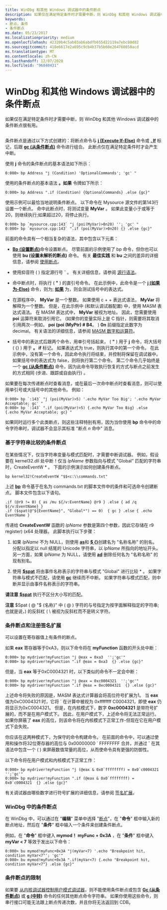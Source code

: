 ```yaml
---
title: WinDbg 和其他 Windows 调试器中的条件断点
description: 如果仅在满足特定条件时才需要中断，则 WinDbg 和其他 Windows 调试器中的条件断点很有用。
keywords:
- 断点，条件
- 条件断点
ms.date: 05/23/2017
ms.localizationpriority: medium
ms.openlocfilehash: 42320b4c5ab03ab6abdfb655d22119a7ebc80d82
ms.sourcegitcommit: 418e6617e2a695c9cb4b37b5b60e264760858acd
ms.translationtype: MT
ms.contentlocale: zh-CN
ms.lasthandoff: 12/07/2020
ms.locfileid: "96840431"
---
```

# <a name="conditional-breakpoints-in-windbg-and-other-windows-debuggers"></a>WinDbg 和其他 Windows 调试器中的条件断点


如果仅在满足特定条件时才需要中断，则 WinDbg 和其他 Windows 调试器中的条件断点很有用。

## <span id="ddk_setting_a_conditional_breakpoint_dbg"></span><span id="DDK_SETTING_A_CONDITIONAL_BREAKPOINT_DBG"></span>


条件断点是通过以下方式创建的：将断点命令与 [**j (Execute If-Else)**](j--execute-if---else-.md) 命令或 [**. If**](-if.md) 标记，后跟 [**gc (从条件断点)**](gc--go-from-conditional-breakpoint-.md) 命令进行组合。 此断点仅在满足特定条件时才会产生中断。

使用 **j** 命令的条件断点的基本语法如下所示：

```dbgcmd
0:000> bp Address "j (Condition) 'OptionalCommands'; 'gc' "
```

使用的条件断点的基本语法 **。如果** 令牌如下所示：

```dbgcmd
0:000> bp Address ".if (Condition) {OptionalCommands} .else {gc}"
```

使用示例可以最恰当地说明条件断点。 以下命令在 Mysource 源文件的第143行设置一个断点。 命中此断点时，将测试变量 **MyVar** 。 如果此变量小于或等于20，则继续执行;如果超过20，将停止执行。

```dbgcmd
0:000> bp `mysource.cpp:143` "j (poi(MyVar)>0n20) ''; 'gc' " 
0:000> bp `mysource.cpp:143` ".if (poi(MyVar)>0n20) {} .else {gc}"
```

前面的命令具有一个相当复杂的语法，其中包含以下元素：

-   [**Bp (设置断点)**](bp--bu--bm--set-breakpoint-.md)命令设置断点。 尽管前面的示例使用了 bp 命令，但你也可以使用 **bu (设置未解析的断点)** 命令。 有关 **最佳实践** 和 **bu** 之间的差异的详细信息，请参阅 [使用断点](using-breakpoints.md)。

-   使用抑音符 ( ) 指定源行号 **\`** 。 有关详细信息，请参阅 [源行语法](source-line-syntax.md)。

-   命中断点时，将执行 ( **"** ) 的直引号命令。 在此示例中，此命令是一个 [**j (如果为-Else)**](j--execute-if---else-.md) 命令，则为; [**如果**](-if.md) 为，则会测试括号中的表达式。

-   在源程序中， **MyVar** 是一个整数。 如果使用 c + + 表达式语法， **MyVar** 将解释为一个整数。 但是，在此示例中 (和默认调试器配置) 中，使用 MASM 表达式语法。 在 MASM 表达式中， **MyVar** 被视为地址。 因此，您需要使用 **poi** 运算符来取消引用它。  (如果你的变量实际上是 C 指针，则需要将其取消引用两次--例如， **poi (poi (MyPtr) # B4**。 ) **0n** 前缀指定此数字为 decimal。 有关语法的详细信息，请参阅 [MASM 数字和运算符](masm-numbers-and-operators.md)。

-   括号中的表达式后跟两个命令，用单引号括起来， ( **"** ) 用于 **j** 命令，将大括号 ( {} ) 用于 **。 if** 标记。 如果表达式为 true，则执行其中的第一个命令。 在此示例中，没有第一个命令，因此命令执行将结束，并控制将保留在调试器中。 如果括号中的表达式为 false，则将执行第二个命令。 第二个命令几乎始终是一个 [**gc (从条件断点)**](gc--go-from-conditional-breakpoint-.md) 命令，因为此命令导致执行恢复的方式与断点之前发生的方式相同 (步进、跟踪或自由执行) 。

如果要在每次传递断点时查看消息，或在最后一次命中断点时查看消息，则可以使用单引号或大括号中的其他命令。 例如：

```dbgcmd
0:000> bp `:143` "j (poi(MyVar)>5) '.echo MyVar Too Big'; '.echo MyVar Acceptable; gc' " 
0:000> bp `:143` ".if (poi(MyVar)>5) {.echo MyVar Too Big} .else {.echo MyVar Acceptable; gc} " 
```

如果同时运行多个此类断点，则这些注释特别有用，因为当你使用 **bp** 命令中的命令字符串时，调试器不会显示其标准 "断点 *n* 命中" 消息。

### <a name="span-idconditional_breakpoint_based_on_string_comparisonspanspan-idconditional_breakpoint_based_on_string_comparisonspanspan-idconditional_breakpoint_based_on_string_comparisonspanconditional-breakpoint-based-on-string-comparison"></a><span id="Conditional_Breakpoint_Based_on_String_Comparison"></span><span id="conditional_breakpoint_based_on_string_comparison"></span><span id="CONDITIONAL_BREAKPOINT_BASED_ON_STRING_COMPARISON"></span>基于字符串比较的条件断点

在某些情况下，仅当字符串变量与模式匹配时，才需要中断调试器。 例如，假设要在 kernel32.dll 处中断！仅当 *lpName* 参数指向与模式 "Global" 匹配的字符串时，CreateEventW \* 。 下面的示例演示如何创建条件断点。

```dbgcmd
bp kernel32!CreateEventW "$$<c:\\commands.txt"
```

上述 [**bp**](bp--bu--bm--set-breakpoint-.md) 命令基于在名为 commands.txt 的脚本文件中的条件和可选命令创建断点。 脚本文件包含以下语句。

```dbgcmd
.if (@r9 != 0) { as /mu ${/v:EventName} @r9 } .else { ad /q ${/v:EventName} }
.if ($spat(@"${EventName}", "Global*") == 0)  { gc } .else { .echo EventName }
```

传递给 **CreateEventW** 函数的 *lpName* 参数是第四个参数，因此它存储在 r9 register)  (x64 处理器。 此脚本执行以下步骤：

1.  如果 *lpName* 不为 NULL，则使用 [**as**](as--as--set-alias-.md)和 [**$ {}**](-------alias-interpreter-.md)创建名为 "名称名称" 的别名。 分配以指定以 null 结尾的 Unicode 字符串，以 *lpName* 所指向的地址开头。 另一方面，如果 *lpName* 为 NULL，请使用 [**ad**](ad--delete-alias-.md) 删除任何名为 "名称名称" 的现有别名。

2.  使用 [**$spat**](masm-numbers-and-operators.md) 将由事件名称表示的字符串与模式 "Global" 进行比较 \* 。 如果字符串与模式不匹配，请使用 [**gc**](gc--go-from-conditional-breakpoint-.md) 继续而不中断。 如果字符串与模式匹配，则中断并显示由事件名称表示的字符串。

**请注意**  [**$spat**](masm-numbers-and-operators.md) 执行不区分大小写的匹配。

**注意**  $Spat ( @ "$ {名称}" 中 ( @ ) 字符的与号指定为按字面解释指定的字符串;也就是说，) 的反斜杠 ( \\ 被视为反斜杠而不是转义字符。

### <a name="span-idconditional_breakpoints_and_register_sign_extensionspanspan-idconditional_breakpoints_and_register_sign_extensionspanconditional-breakpoints-and-register-sign-extension"></a><span id="conditional_breakpoints_and_register_sign_extension"></span><span id="CONDITIONAL_BREAKPOINTS_AND_REGISTER_SIGN_EXTENSION"></span>条件断点和注册签名扩展

可以设置在寄存器值上有条件的断点。

如果 **eax** 寄存器等于0xA3，则以下命令将在 **myFunction** 函数的开头处中断：

```dbgcmd
0:000> bp mydriver!myFunction "j @eax = 0xa3  '';'gc'" 
0:000> bp mydriver!myFunction ".if @eax = 0xa3  {} .else {gc}"
```

但是，当 **eax** 等于0xC0004321 时，以下类似的命令不一定会中断：

```dbgcmd
0:000> bp mydriver!myFunction "j @eax = 0xc0004321  '';'gc'" 
0:000> bp mydriver!myFunction ".if @eax = 0xc0004321  {} .else {gc}"
```

上述命令将失败的原因是，MASM 表达式计算器会将高位符号扩展为1。 当 **eax** 值为0xC0004321 时，它将 \` 在计算中被视为 0xffffffff C0004321，即使 **eax** 仍将显示为0xC0004321。 但是，在内核模式下，数字 **0xc0004321** 是带符号扩展的，而不是在用户模式下。 因此，在用户模式下，上述命令将无法正常运行。 如果你屏蔽了 **eax** 的高位，则该命令将在内核模式下正常工作-但现在它在用户模式下会失败。

你应该在这两种模式下，为保守的命令构建命令。 在前面的命令中，可以通过使用和操作将32位寄存器的高位与 0x00000000 \` FFFFFFFF 合并，并通过 **\`** 在其语法中包含一个 ( ) 来屏蔽数值常量的高位，从而使命令具有更强的防御性。

以下命令将在用户模式和内核模式下正常工作：

```dbgcmd
0:000> bp mydriver!myFunction "j (@eax & 0x0`ffffffff) = 0x0`c0004321  '';'gc'" 
0:000> bp mydriver!myFunction ".if (@eax & 0x0`ffffffff) = 0x0`c0004321  {} .else {gc}"
```

有关调试器由哪些数字进行符号扩展的详细信息，请参阅 [签名扩展](sign-extension.md)。

### <a name="span-idconditional_breakpoints_in_windbgspanspan-idconditional_breakpoints_in_windbgspanconditional-breakpoints-in-windbg"></a><span id="conditional_breakpoints_in_windbg"></span><span id="CONDITIONAL_BREAKPOINTS_IN_WINDBG"></span>WinDbg 中的条件断点

在 WinDbg 中，可以通过在 "**编辑**" 菜单中选择 "[断点](edit---breakpoints.md)"，在 "**命令**" 框中输入新的断点地址，然后在 "**条件**" 框中输入一个条件来创建条件断点。

例如，在 "**命令**" 框中键入 **mymod！ myFunc + 0x3A** ，在 "**条件**" 框中键入 **myVar &lt; 7** 等效于发出以下命令：

```dbgcmd
0:000> bu mymod!myFunc+0x3A "j(myVar<7) '.echo "Breakpoint hit, condition myVar<7"'; 'gc'" 
0:000> bu mymod!myFunc+0x3A ".if(myVar<7) {.echo "Breakpoint hit, condition myVar<7"} .else {gc}" 
```

### <a name="span-idrestrictions_on_conditional_breakpointsspanspan-idrestrictions_on_conditional_breakpointsspanrestrictions-on-conditional-breakpoints"></a><span id="restrictions_on_conditional_breakpoints"></span><span id="RESTRICTIONS_ON_CONDITIONAL_BREAKPOINTS"></span>条件断点的限制

如果要 [从内核调试器控制用户模式调试器](controlling-the-user-mode-debugger-from-the-kernel-debugger.md)，则不能使用条件断点或包含 [**Gc (从条件断点)**](gc--go-from-conditional-breakpoint-.md) 或 [**g (中转)**](g--go-.md) 命令的任何其他断点命令字符串。 如果你使用这些命令，则串行接口可能无法跟上断点传递次数，并且你将无法返回到 CDB。

 

 





